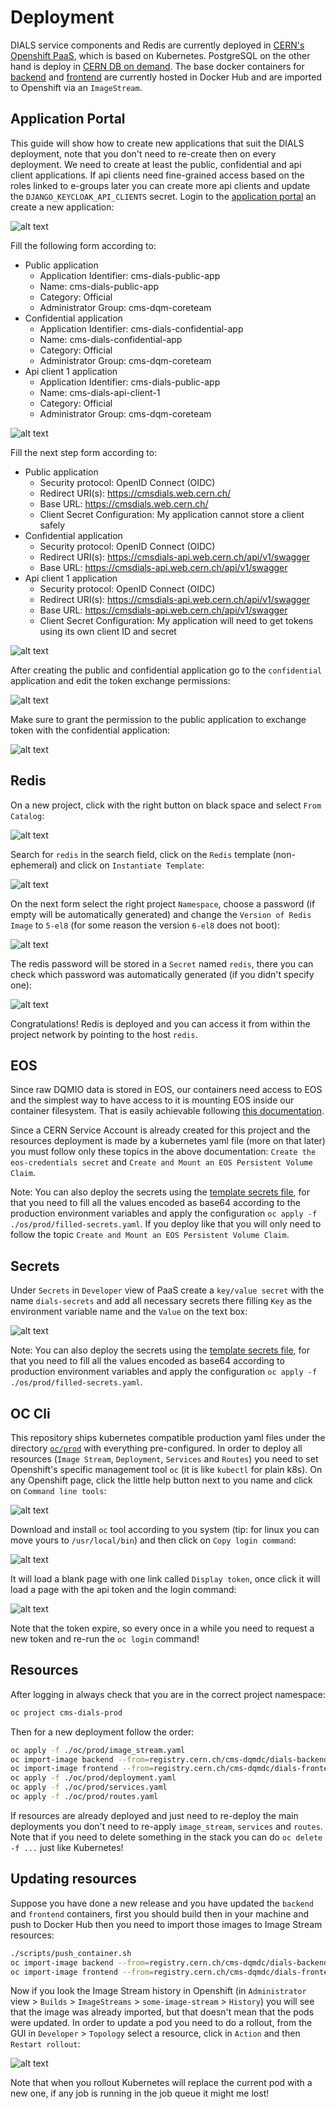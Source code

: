 # Deployment

DIALS service components and Redis are currently deployed in [CERN's Openshift PaaS](https://paas.cern.ch/topology/all-namespaces?view=graph), which is based on Kubernetes. PostgreSQL on the other hand is deploy in [CERN DB on demand](https://dbod.web.cern.ch/). The base docker containers for [backend](registry.cern.ch/cms-dqmdc/dials-backend-base) and [frontend](registry.cern.ch/cms-dqmdc/dials-frontend) are currently hosted in Docker Hub and are imported to Openshift via an `ImageStream`.

## Application Portal

This guide will show how to create new applications that suit the DIALS deployment, note that you don't need to re-create then on every deployment. We need to create at least the public, confidential and api client applications. If api clients need fine-grained access based on the roles linked to e-groups later you can create more api clients and update the `DJANGO_KEYCLOAK_API_CLIENTS` secret. Login to the [application portal](https://application-portal.web.cern.ch/) an create a new application:

![alt text](/docs/img/app_my_applications.png)

Fill the following form according to:

* Public application
    - Application Identifier: cms-dials-public-app
    - Name: cms-dials-public-app
    - Category: Official
    - Administrator Group: cms-dqm-coreteam
* Confidential application
    - Application Identifier: cms-dials-confidential-app
    - Name: cms-dials-confidential-app
    - Category: Official
    - Administrator Group: cms-dqm-coreteam
* Api client 1 application
    - Application Identifier: cms-dials-public-app
    - Name: cms-dials-api-client-1
    - Category: Official
    - Administrator Group: cms-dqm-coreteam

![alt text](/docs/img/app_add_application.png)

Fill the next step form according to:

* Public application
    - Security protocol: OpenID Connect (OIDC)
    - Redirect URI(s): https://cmsdials.web.cern.ch/
    - Base URL: https://cmsdials.web.cern.ch/
    - Client Secret Configuration: My application cannot store a client safely
* Confidential application
    - Security protocol: OpenID Connect (OIDC)
    - Redirect URI(s): https://cmsdials-api.web.cern.ch/api/v1/swagger
    - Base URL: https://cmsdials-api.web.cern.ch/api/v1/swagger
* Api client 1 application
    - Security protocol: OpenID Connect (OIDC)
    - Redirect URI(s): https://cmsdials-api.web.cern.ch/api/v1/swagger
    - Base URL: https://cmsdials-api.web.cern.ch/api/v1/swagger
    - Client Secret Configuration: My application will need to get tokens using its own client ID and secret

![alt text](/docs/img/app_sso_registration.png)

After creating the public and confidential application go to the `confidential` application and edit the token exchange permissions:

![alt text](/docs/img/app_conf_token_exch.png)

Make sure to grant the permission to the public application to exchange token with the confidential application:

![alt text](/docs/img/app_conf_grant_perm.png)

## Redis

On a new project, click with the right button on black space and select `From Catalog`:

![alt text](/docs/img/paas_from_catalog.png)

Search for `redis` in the search field, click on the `Redis` template (non-ephemeral) and click on `Instantiate Template`:

![alt text](/docs/img/paas_redis_template.png)

On the next form select the right project `Namespace`, choose a password (if empty will be automatically generated) and change the `Version of Redis Image` to `5-el8` (for some reason the version `6-el8` does not boot):

![alt text](/docs/img/paas_redis_form.png)

The redis password will be stored in a `Secret` named `redis`, there you can check which password was automatically generated (if you didn't specify one):

![alt text](/docs/img/paas_redis_secret.png)

Congratulations! Redis is deployed and you can access it from within the project network by pointing to the host `redis`.

## EOS

Since raw DQMIO data is stored in EOS, our containers need access to EOS and the simplest way to have access to it is mounting EOS inside our container filesystem. That is easily achievable following [this documentation](https://paas.docs.cern.ch/3._Storage/eos/#create-the-eos-credentials-secret).

Since a CERN Service Account is already created for this project and the resources deployment is made by a kubernetes yaml file (more on that later) you must follow only these topics in the above documentation: `Create the eos-credentials secret` and `Create and Mount an EOS Persistent Volume Claim`.

Note: You can also deploy the secrets using the [template secrets file](/oc/prod/template-secrets.yaml), for that you need to fill all the values encoded as base64 according to the production environment variables and apply the configuration `oc apply -f ./os/prod/filled-secrets.yaml`. If you deploy like that you will only need to follow the topic `Create and Mount an EOS Persistent Volume Claim`.

## Secrets

Under `Secrets` in `Developer` view of PaaS create a `key/value secret` with the name `dials-secrets` and add all necessary secrets there filling `Key` as the environment variable name and the `Value` on the text box:

![alt text](/docs/img/paas_secrets.png)

Note: You can also deploy the secrets using the [template secrets file](/oc/prod/template-secrets.yaml), for that you need to fill all the values encoded as base64 according to production environment variables and apply the configuration `oc apply -f ./os/prod/filled-secrets.yaml`.

## OC Cli

This repository ships kubernetes compatible production yaml files under the directory [`oc/prod`](/oc/prod/) with everything pre-configured. In order to deploy all resources (`Image Stream`, `Deployment`, `Services` and `Routes`) you need to set Openshift's specific management tool `oc` (it is like `kubectl` for plain k8s). On any Openshift page, click the little help button next to you name and click on `Command line tools`:

![alt text](/docs/img/paas_help_cli.png)

Download and install `oc` tool according to you system (tip: for linux you can move yours to `/usr/local/bin`) and then click on `Copy login command`:

![alt text](/docs/img/paas_cli_instructions.png)


It will load a blank page with one link called `Display token`, once click it will load a page with the api token and the login command:

![alt text](/docs/img/paas_cli_api_token.png)

Note that the token expire, so every once in a while you need to request a new token and re-run the `oc login` command!

## Resources

After logging in always check that you are in the correct project namespace:

```bash
oc project cms-dials-prod
```

Then for a new deployment follow the order:

```bash
oc apply -f ./oc/prod/image_stream.yaml
oc import-image backend --from=registry.cern.ch/cms-dqmdc/dials-backend-base --confirm
oc import-image frontend --from=registry.cern.ch/cms-dqmdc/dials-frontend --confirm
oc apply -f ./oc/prod/deployment.yaml
oc apply -f ./oc/prod/services.yaml
oc apply -f ./oc/prod/routes.yaml
```

If resources are already deployed and just need to re-deploy the main deployments you don't need to re-apply `image_stream`, `services` and `routes`. Note that if you need to delete something in the stack you can do `oc delete -f ...` just like Kubernetes!

## Updating resources

Suppose you have done a new release and you have updated the `backend` and `frontend` containers, first you should build then in your machine and push to Docker Hub then you need to import those images to Image Stream resources:

```bash
./scripts/push_container.sh
oc import-image backend --from=registry.cern.ch/cms-dqmdc/dials-backend-base --confirm
oc import-image frontend --from=registry.cern.ch/cms-dqmdc/dials-frontend --confirm
```

Now if you look the Image Stream history in Openshift (in `Administrator` view > `Builds` > `ImageStreams` > `some-image-stream` > `History`) you will see that the image was already imported, but that doesn't mean that the pods were updated. In order to update a pod you need to do a rollout, from the GUI in `Developer` > `Topology` select a resource, click in `Action` and then `Restart rollout`:

![alt text](/docs/img/paas_rollout.png)

Note that when you rollout Kubernetes will replace the current pod with a new one, if any job is running in the job queue it might me lost!
